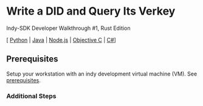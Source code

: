 # Write a DID and Query Its Verkey

Indy-SDK Developer Walkthrough #1, Rust Edition

[ [Python](../python/README.md) | [Java](../java/README.md) | [Node.js](../../not-yet-written.md) | [Objective C](../../not-yet-written.md) | [C#](../cs/README.md)]


## Prerequisites

Setup your workstation with an indy development virtual machine (VM). See [prerequisites](../../prerequisites.md).

### Additional Steps
